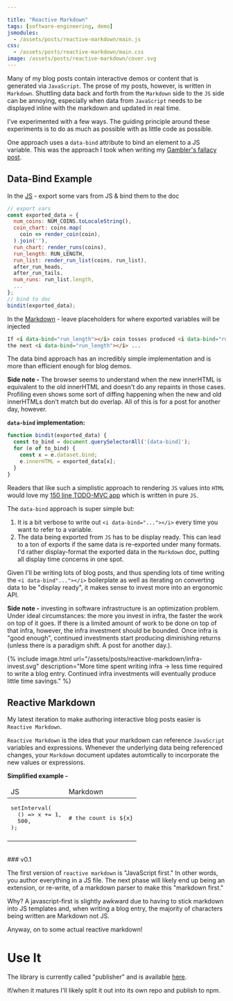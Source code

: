 ```yaml
---

title: "Reactive Markdown"
tags: [software-engineering, demo]
jsmodules:
  - /assets/posts/reactive-markdown/main.js
css:
  - /assets/posts/reactive-markdown/main.css
image: /assets/posts/reactive-markdown/cover.svg
---
```


Many of my blog posts contain interactive demos or content that is generated via `JavaScript`. The prose of my posts, however, is written in `Markdown`. Shuttling data back and forth from the `Markdown` side to the `JS` side can be annoying, especially when data from `JavaScript` needs to be displayed inline with the markdown and updated in real time.

I've experimented with a few ways. The guiding principle around these experiments is to do as much as possible with as little code as possible.

One approach uses a `data-bind` attribute to bind an element to a JS variable. This was the approach I took when writing my [Gambler's fallacy post](/2021-01-26-regression-mean-vs-gambler/).<!--truncate-->

## Data-Bind Example

In the [JS](https://github.com/tantaman/tantaman.github.io/blob/e11824ea7415f15a765d71aeedfdf6a688bffb75/assets/posts/regression-mean-vs-gambler.js#L168-L202) - export some vars from JS & bind them to the doc
```js
// export vars
const exported_data = {
  num_coins: NUM_COINS.toLocaleString(),
  coin_chart: coins.map(
    coin => render_coin(coin),
  ).join(''),
  run_chart: render_runs(coins),
  run_length: RUN_LENGTH,
  run_list: render_run_list(coins, run_list),
  after_run_heads,
  after_run_tails,
  num_runs: run_list.length,
  ...
};
// bind to doc
bindit(exported_data);
```

In the [Markdown](https://raw.githubusercontent.com/tantaman/tantaman.github.io/master/_posts/2021-01-26-regression-mean-vs-gambler.markdown) - leave placeholders for where exported variables will be injected
```md
If <i data-bind="run_length"></i> coin tosses produced <i data-bind="run_length"></i> heads,
the next <i data-bind="run_length"></i> ...
```

The data bind approach has an incredibly simple implementation and is more than efficient enough for blog demos.

**Side note -** The browser seems to understand when the new innerHTML is equivalent to the old innerHTML and doesn't do any repaints in those cases. Profiling even shows some sort of diffing happening when the new and old innerHTMLs don't match but do overlap. All of this is for a post for another day, however.

**`data-bind` implementation:**

```js
function bindit(exported_data) {
  const to_bind = document.querySelectorAll('[data-bind]');
  for (e of to_bind) {
    const x = e.dataset.bind;
    e.innerHTML = exported_data[x];
  }
}
```

Readers that like such a simplistic approach to rendering `JS` values into `HTML` would love my [150 line TODO-MVC app](https://github.com/tantaman/fk-your-frameworks-todomvc) which is written in pure `JS`.

The `data-bind` approach is super simple but:
1. It is a bit verbose to write out `<i data-bind="..."></i>` every time you want to refer to a variable.
2. The data being exported from `JS` has to be display ready. This can lead to a ton of exports if the same data is re-exported under many formats. I'd rather display-format the exported data in the `Markdown` doc, putting all display time concerns in one spot.

Given I'll be writing lots of blog posts, and thus spending lots of time writing the `<i data-bind"..."></i>` boilerplate as well as iterating on converting data to be "display ready", it makes sense to invest more into an ergonomic API.

**Side note -** investing in software infrastructure is an optimization problem. Under ideal circumstances: the more you invest in infra, the faster the work on top of it goes. If there is a limited amount of work to be done on top of that infra, however, the infra investment should be bounded. Once infra is "good enough", continued investments start producing diminishing returns (unless there is a paradigm shift. A post for another day.).

{% include image.html url="/assets/posts/reactive-markdown/infra-invest.svg" description="More time spent writing infra -> less time required to write a blog entry. Continued infra investments will eventually produce little time savings." %}

## Reactive Markdown

My latest iteration to make authoring interactive blog posts easier is `Reactive Markdown`.

`Reactive Markdown` is the idea that your markdown can reference `JavaScript` variables and expressions. Whenever the underlying data being referenced changes, your `Markdown` document updates automtically to incorporate the new values or expressions.

**Simplified example -**

<div class="rmd-illustration">
<table>
  <thead>
    <tr>
      <td>
        JS
      </td>
      <td>
        Markdown
      </td>
    </tr>
  </thead>
  <tbody>
    <tr>
      <td>
<pre>
setInterval(
  () => x += 1,
  500,
);
</pre>
      </td>
      <td>
<pre>
# the count is ${x}
</pre>
      </td>
    </tr>
    <tr>
      <td>
      </td>
      <td id="simplified-example">
      </td>
    </tr>
  </tbody>
</table>
</div>
<br/>
### v0.1

The first version of `reactive markdown` is "JavaScript first." In other words, you author everything in a JS file. The next phase will likely end up being an extension, or re-write, of a markdown parser to make this "markdown first."

Why? A javascript-first is slightly awkward due to having to stick markdown into JS templates and, when writing a blog entry, the majority of characters being written are Markdown not JS.

Anyway, on to some actual reactive markdown!

<div id="doc"></div>

# Use It

The library is currently called "publisher" and is available [here](https://github.com/tantaman/tantaman.github.io/blob/master/assets/js/publisher.js).

If/when it matures I'll likely split it out into its own repo and publish to npm.
